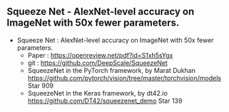 ## Squeeze Net - AlexNet-level accuracy on ImageNet with 50x fewer parameters.
- Squeeze Net : AlexNet-level accuracy on ImageNet with 50x fewer parameters.
  - Paper : https://openreview.net/pdf?id=S1xh5sYgx
  - git : https://github.com/DeepScale/SqueezeNet
  - SqueezeNet in the PyTorch framework, by Marat Dukhan https://github.com/pytorch/vision/tree/master/torchvision/models Star 909
  - SqueezeNet in the Keras framework, by dt42.io https://github.com/DT42/squeezenet_demo Star 139
